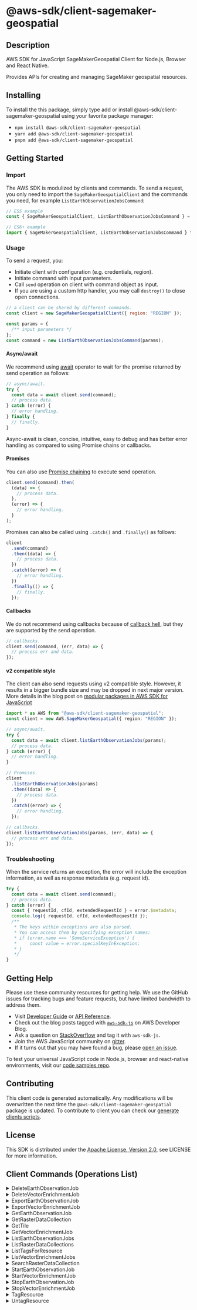 <!-- generated file, do not edit directly -->

# @aws-sdk/client-sagemaker-geospatial

## Description

AWS SDK for JavaScript SageMakerGeospatial Client for Node.js, Browser and React Native.

<p>Provides APIs for creating and managing SageMaker geospatial resources.</p>

## Installing

To install the this package, simply type add or install @aws-sdk/client-sagemaker-geospatial
using your favorite package manager:

- `npm install @aws-sdk/client-sagemaker-geospatial`
- `yarn add @aws-sdk/client-sagemaker-geospatial`
- `pnpm add @aws-sdk/client-sagemaker-geospatial`

## Getting Started

### Import

The AWS SDK is modulized by clients and commands.
To send a request, you only need to import the `SageMakerGeospatialClient` and
the commands you need, for example `ListEarthObservationJobsCommand`:

```js
// ES5 example
const { SageMakerGeospatialClient, ListEarthObservationJobsCommand } = require("@aws-sdk/client-sagemaker-geospatial");
```

```ts
// ES6+ example
import { SageMakerGeospatialClient, ListEarthObservationJobsCommand } from "@aws-sdk/client-sagemaker-geospatial";
```

### Usage

To send a request, you:

- Initiate client with configuration (e.g. credentials, region).
- Initiate command with input parameters.
- Call `send` operation on client with command object as input.
- If you are using a custom http handler, you may call `destroy()` to close open connections.

```js
// a client can be shared by different commands.
const client = new SageMakerGeospatialClient({ region: "REGION" });

const params = {
  /** input parameters */
};
const command = new ListEarthObservationJobsCommand(params);
```

#### Async/await

We recommend using [await](https://developer.mozilla.org/en-US/docs/Web/JavaScript/Reference/Operators/await)
operator to wait for the promise returned by send operation as follows:

```js
// async/await.
try {
  const data = await client.send(command);
  // process data.
} catch (error) {
  // error handling.
} finally {
  // finally.
}
```

Async-await is clean, concise, intuitive, easy to debug and has better error handling
as compared to using Promise chains or callbacks.

#### Promises

You can also use [Promise chaining](https://developer.mozilla.org/en-US/docs/Web/JavaScript/Guide/Using_promises#chaining)
to execute send operation.

```js
client.send(command).then(
  (data) => {
    // process data.
  },
  (error) => {
    // error handling.
  }
);
```

Promises can also be called using `.catch()` and `.finally()` as follows:

```js
client
  .send(command)
  .then((data) => {
    // process data.
  })
  .catch((error) => {
    // error handling.
  })
  .finally(() => {
    // finally.
  });
```

#### Callbacks

We do not recommend using callbacks because of [callback hell](http://callbackhell.com/),
but they are supported by the send operation.

```js
// callbacks.
client.send(command, (err, data) => {
  // process err and data.
});
```

#### v2 compatible style

The client can also send requests using v2 compatible style.
However, it results in a bigger bundle size and may be dropped in next major version. More details in the blog post
on [modular packages in AWS SDK for JavaScript](https://aws.amazon.com/blogs/developer/modular-packages-in-aws-sdk-for-javascript/)

```ts
import * as AWS from "@aws-sdk/client-sagemaker-geospatial";
const client = new AWS.SageMakerGeospatial({ region: "REGION" });

// async/await.
try {
  const data = await client.listEarthObservationJobs(params);
  // process data.
} catch (error) {
  // error handling.
}

// Promises.
client
  .listEarthObservationJobs(params)
  .then((data) => {
    // process data.
  })
  .catch((error) => {
    // error handling.
  });

// callbacks.
client.listEarthObservationJobs(params, (err, data) => {
  // process err and data.
});
```

### Troubleshooting

When the service returns an exception, the error will include the exception information,
as well as response metadata (e.g. request id).

```js
try {
  const data = await client.send(command);
  // process data.
} catch (error) {
  const { requestId, cfId, extendedRequestId } = error.$metadata;
  console.log({ requestId, cfId, extendedRequestId });
  /**
   * The keys within exceptions are also parsed.
   * You can access them by specifying exception names:
   * if (error.name === 'SomeServiceException') {
   *     const value = error.specialKeyInException;
   * }
   */
}
```

## Getting Help

Please use these community resources for getting help.
We use the GitHub issues for tracking bugs and feature requests, but have limited bandwidth to address them.

- Visit [Developer Guide](https://docs.aws.amazon.com/sdk-for-javascript/v3/developer-guide/welcome.html)
  or [API Reference](https://docs.aws.amazon.com/AWSJavaScriptSDK/v3/latest/index.html).
- Check out the blog posts tagged with [`aws-sdk-js`](https://aws.amazon.com/blogs/developer/tag/aws-sdk-js/)
  on AWS Developer Blog.
- Ask a question on [StackOverflow](https://stackoverflow.com/questions/tagged/aws-sdk-js) and tag it with `aws-sdk-js`.
- Join the AWS JavaScript community on [gitter](https://gitter.im/aws/aws-sdk-js-v3).
- If it turns out that you may have found a bug, please [open an issue](https://github.com/aws/aws-sdk-js-v3/issues/new/choose).

To test your universal JavaScript code in Node.js, browser and react-native environments,
visit our [code samples repo](https://github.com/aws-samples/aws-sdk-js-tests).

## Contributing

This client code is generated automatically. Any modifications will be overwritten the next time the `@aws-sdk/client-sagemaker-geospatial` package is updated.
To contribute to client you can check our [generate clients scripts](https://github.com/aws/aws-sdk-js-v3/tree/main/scripts/generate-clients).

## License

This SDK is distributed under the
[Apache License, Version 2.0](http://www.apache.org/licenses/LICENSE-2.0),
see LICENSE for more information.

## Client Commands (Operations List)

<details>
<summary>
DeleteEarthObservationJob
</summary>

[Command API Reference](https://docs.aws.amazon.com/AWSJavaScriptSDK/v3/latest/client/sagemaker-geospatial/command/DeleteEarthObservationJobCommand/) / [Input](https://docs.aws.amazon.com/AWSJavaScriptSDK/v3/latest/Package/-aws-sdk-client-sagemaker-geospatial/Interface/DeleteEarthObservationJobCommandInput/) / [Output](https://docs.aws.amazon.com/AWSJavaScriptSDK/v3/latest/Package/-aws-sdk-client-sagemaker-geospatial/Interface/DeleteEarthObservationJobCommandOutput/)

</details>
<details>
<summary>
DeleteVectorEnrichmentJob
</summary>

[Command API Reference](https://docs.aws.amazon.com/AWSJavaScriptSDK/v3/latest/client/sagemaker-geospatial/command/DeleteVectorEnrichmentJobCommand/) / [Input](https://docs.aws.amazon.com/AWSJavaScriptSDK/v3/latest/Package/-aws-sdk-client-sagemaker-geospatial/Interface/DeleteVectorEnrichmentJobCommandInput/) / [Output](https://docs.aws.amazon.com/AWSJavaScriptSDK/v3/latest/Package/-aws-sdk-client-sagemaker-geospatial/Interface/DeleteVectorEnrichmentJobCommandOutput/)

</details>
<details>
<summary>
ExportEarthObservationJob
</summary>

[Command API Reference](https://docs.aws.amazon.com/AWSJavaScriptSDK/v3/latest/client/sagemaker-geospatial/command/ExportEarthObservationJobCommand/) / [Input](https://docs.aws.amazon.com/AWSJavaScriptSDK/v3/latest/Package/-aws-sdk-client-sagemaker-geospatial/Interface/ExportEarthObservationJobCommandInput/) / [Output](https://docs.aws.amazon.com/AWSJavaScriptSDK/v3/latest/Package/-aws-sdk-client-sagemaker-geospatial/Interface/ExportEarthObservationJobCommandOutput/)

</details>
<details>
<summary>
ExportVectorEnrichmentJob
</summary>

[Command API Reference](https://docs.aws.amazon.com/AWSJavaScriptSDK/v3/latest/client/sagemaker-geospatial/command/ExportVectorEnrichmentJobCommand/) / [Input](https://docs.aws.amazon.com/AWSJavaScriptSDK/v3/latest/Package/-aws-sdk-client-sagemaker-geospatial/Interface/ExportVectorEnrichmentJobCommandInput/) / [Output](https://docs.aws.amazon.com/AWSJavaScriptSDK/v3/latest/Package/-aws-sdk-client-sagemaker-geospatial/Interface/ExportVectorEnrichmentJobCommandOutput/)

</details>
<details>
<summary>
GetEarthObservationJob
</summary>

[Command API Reference](https://docs.aws.amazon.com/AWSJavaScriptSDK/v3/latest/client/sagemaker-geospatial/command/GetEarthObservationJobCommand/) / [Input](https://docs.aws.amazon.com/AWSJavaScriptSDK/v3/latest/Package/-aws-sdk-client-sagemaker-geospatial/Interface/GetEarthObservationJobCommandInput/) / [Output](https://docs.aws.amazon.com/AWSJavaScriptSDK/v3/latest/Package/-aws-sdk-client-sagemaker-geospatial/Interface/GetEarthObservationJobCommandOutput/)

</details>
<details>
<summary>
GetRasterDataCollection
</summary>

[Command API Reference](https://docs.aws.amazon.com/AWSJavaScriptSDK/v3/latest/client/sagemaker-geospatial/command/GetRasterDataCollectionCommand/) / [Input](https://docs.aws.amazon.com/AWSJavaScriptSDK/v3/latest/Package/-aws-sdk-client-sagemaker-geospatial/Interface/GetRasterDataCollectionCommandInput/) / [Output](https://docs.aws.amazon.com/AWSJavaScriptSDK/v3/latest/Package/-aws-sdk-client-sagemaker-geospatial/Interface/GetRasterDataCollectionCommandOutput/)

</details>
<details>
<summary>
GetTile
</summary>

[Command API Reference](https://docs.aws.amazon.com/AWSJavaScriptSDK/v3/latest/client/sagemaker-geospatial/command/GetTileCommand/) / [Input](https://docs.aws.amazon.com/AWSJavaScriptSDK/v3/latest/Package/-aws-sdk-client-sagemaker-geospatial/Interface/GetTileCommandInput/) / [Output](https://docs.aws.amazon.com/AWSJavaScriptSDK/v3/latest/Package/-aws-sdk-client-sagemaker-geospatial/Interface/GetTileCommandOutput/)

</details>
<details>
<summary>
GetVectorEnrichmentJob
</summary>

[Command API Reference](https://docs.aws.amazon.com/AWSJavaScriptSDK/v3/latest/client/sagemaker-geospatial/command/GetVectorEnrichmentJobCommand/) / [Input](https://docs.aws.amazon.com/AWSJavaScriptSDK/v3/latest/Package/-aws-sdk-client-sagemaker-geospatial/Interface/GetVectorEnrichmentJobCommandInput/) / [Output](https://docs.aws.amazon.com/AWSJavaScriptSDK/v3/latest/Package/-aws-sdk-client-sagemaker-geospatial/Interface/GetVectorEnrichmentJobCommandOutput/)

</details>
<details>
<summary>
ListEarthObservationJobs
</summary>

[Command API Reference](https://docs.aws.amazon.com/AWSJavaScriptSDK/v3/latest/client/sagemaker-geospatial/command/ListEarthObservationJobsCommand/) / [Input](https://docs.aws.amazon.com/AWSJavaScriptSDK/v3/latest/Package/-aws-sdk-client-sagemaker-geospatial/Interface/ListEarthObservationJobsCommandInput/) / [Output](https://docs.aws.amazon.com/AWSJavaScriptSDK/v3/latest/Package/-aws-sdk-client-sagemaker-geospatial/Interface/ListEarthObservationJobsCommandOutput/)

</details>
<details>
<summary>
ListRasterDataCollections
</summary>

[Command API Reference](https://docs.aws.amazon.com/AWSJavaScriptSDK/v3/latest/client/sagemaker-geospatial/command/ListRasterDataCollectionsCommand/) / [Input](https://docs.aws.amazon.com/AWSJavaScriptSDK/v3/latest/Package/-aws-sdk-client-sagemaker-geospatial/Interface/ListRasterDataCollectionsCommandInput/) / [Output](https://docs.aws.amazon.com/AWSJavaScriptSDK/v3/latest/Package/-aws-sdk-client-sagemaker-geospatial/Interface/ListRasterDataCollectionsCommandOutput/)

</details>
<details>
<summary>
ListTagsForResource
</summary>

[Command API Reference](https://docs.aws.amazon.com/AWSJavaScriptSDK/v3/latest/client/sagemaker-geospatial/command/ListTagsForResourceCommand/) / [Input](https://docs.aws.amazon.com/AWSJavaScriptSDK/v3/latest/Package/-aws-sdk-client-sagemaker-geospatial/Interface/ListTagsForResourceCommandInput/) / [Output](https://docs.aws.amazon.com/AWSJavaScriptSDK/v3/latest/Package/-aws-sdk-client-sagemaker-geospatial/Interface/ListTagsForResourceCommandOutput/)

</details>
<details>
<summary>
ListVectorEnrichmentJobs
</summary>

[Command API Reference](https://docs.aws.amazon.com/AWSJavaScriptSDK/v3/latest/client/sagemaker-geospatial/command/ListVectorEnrichmentJobsCommand/) / [Input](https://docs.aws.amazon.com/AWSJavaScriptSDK/v3/latest/Package/-aws-sdk-client-sagemaker-geospatial/Interface/ListVectorEnrichmentJobsCommandInput/) / [Output](https://docs.aws.amazon.com/AWSJavaScriptSDK/v3/latest/Package/-aws-sdk-client-sagemaker-geospatial/Interface/ListVectorEnrichmentJobsCommandOutput/)

</details>
<details>
<summary>
SearchRasterDataCollection
</summary>

[Command API Reference](https://docs.aws.amazon.com/AWSJavaScriptSDK/v3/latest/client/sagemaker-geospatial/command/SearchRasterDataCollectionCommand/) / [Input](https://docs.aws.amazon.com/AWSJavaScriptSDK/v3/latest/Package/-aws-sdk-client-sagemaker-geospatial/Interface/SearchRasterDataCollectionCommandInput/) / [Output](https://docs.aws.amazon.com/AWSJavaScriptSDK/v3/latest/Package/-aws-sdk-client-sagemaker-geospatial/Interface/SearchRasterDataCollectionCommandOutput/)

</details>
<details>
<summary>
StartEarthObservationJob
</summary>

[Command API Reference](https://docs.aws.amazon.com/AWSJavaScriptSDK/v3/latest/client/sagemaker-geospatial/command/StartEarthObservationJobCommand/) / [Input](https://docs.aws.amazon.com/AWSJavaScriptSDK/v3/latest/Package/-aws-sdk-client-sagemaker-geospatial/Interface/StartEarthObservationJobCommandInput/) / [Output](https://docs.aws.amazon.com/AWSJavaScriptSDK/v3/latest/Package/-aws-sdk-client-sagemaker-geospatial/Interface/StartEarthObservationJobCommandOutput/)

</details>
<details>
<summary>
StartVectorEnrichmentJob
</summary>

[Command API Reference](https://docs.aws.amazon.com/AWSJavaScriptSDK/v3/latest/client/sagemaker-geospatial/command/StartVectorEnrichmentJobCommand/) / [Input](https://docs.aws.amazon.com/AWSJavaScriptSDK/v3/latest/Package/-aws-sdk-client-sagemaker-geospatial/Interface/StartVectorEnrichmentJobCommandInput/) / [Output](https://docs.aws.amazon.com/AWSJavaScriptSDK/v3/latest/Package/-aws-sdk-client-sagemaker-geospatial/Interface/StartVectorEnrichmentJobCommandOutput/)

</details>
<details>
<summary>
StopEarthObservationJob
</summary>

[Command API Reference](https://docs.aws.amazon.com/AWSJavaScriptSDK/v3/latest/client/sagemaker-geospatial/command/StopEarthObservationJobCommand/) / [Input](https://docs.aws.amazon.com/AWSJavaScriptSDK/v3/latest/Package/-aws-sdk-client-sagemaker-geospatial/Interface/StopEarthObservationJobCommandInput/) / [Output](https://docs.aws.amazon.com/AWSJavaScriptSDK/v3/latest/Package/-aws-sdk-client-sagemaker-geospatial/Interface/StopEarthObservationJobCommandOutput/)

</details>
<details>
<summary>
StopVectorEnrichmentJob
</summary>

[Command API Reference](https://docs.aws.amazon.com/AWSJavaScriptSDK/v3/latest/client/sagemaker-geospatial/command/StopVectorEnrichmentJobCommand/) / [Input](https://docs.aws.amazon.com/AWSJavaScriptSDK/v3/latest/Package/-aws-sdk-client-sagemaker-geospatial/Interface/StopVectorEnrichmentJobCommandInput/) / [Output](https://docs.aws.amazon.com/AWSJavaScriptSDK/v3/latest/Package/-aws-sdk-client-sagemaker-geospatial/Interface/StopVectorEnrichmentJobCommandOutput/)

</details>
<details>
<summary>
TagResource
</summary>

[Command API Reference](https://docs.aws.amazon.com/AWSJavaScriptSDK/v3/latest/client/sagemaker-geospatial/command/TagResourceCommand/) / [Input](https://docs.aws.amazon.com/AWSJavaScriptSDK/v3/latest/Package/-aws-sdk-client-sagemaker-geospatial/Interface/TagResourceCommandInput/) / [Output](https://docs.aws.amazon.com/AWSJavaScriptSDK/v3/latest/Package/-aws-sdk-client-sagemaker-geospatial/Interface/TagResourceCommandOutput/)

</details>
<details>
<summary>
UntagResource
</summary>

[Command API Reference](https://docs.aws.amazon.com/AWSJavaScriptSDK/v3/latest/client/sagemaker-geospatial/command/UntagResourceCommand/) / [Input](https://docs.aws.amazon.com/AWSJavaScriptSDK/v3/latest/Package/-aws-sdk-client-sagemaker-geospatial/Interface/UntagResourceCommandInput/) / [Output](https://docs.aws.amazon.com/AWSJavaScriptSDK/v3/latest/Package/-aws-sdk-client-sagemaker-geospatial/Interface/UntagResourceCommandOutput/)

</details>
